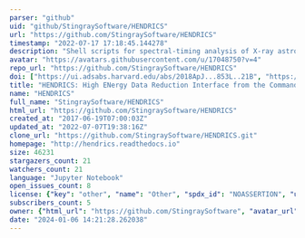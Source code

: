 ```yaml
---
parser: "github"
uid: "github/StingraySoftware/HENDRICS"
url: "https://github.com/StingraySoftware/HENDRICS"
timestamp: "2022-07-17 17:18:45.144278"
description: "Shell scripts for spectral-timing analysis of X-ray astronomical data."
avatar: "https://avatars.githubusercontent.com/u/17048750?v=4"
repo_url: "https://github.com/StingraySoftware/HENDRICS"
doi: ["https://ui.adsabs.harvard.edu/abs/2018ApJ...853L..21B", "https://ui.adsabs.harvard.edu/abs/2018ascl.soft05019B/abstract"]
title: "HENDRICS: High ENergy Data Reduction Interface from the Command Shell"
name: "HENDRICS"
full_name: "StingraySoftware/HENDRICS"
html_url: "https://github.com/StingraySoftware/HENDRICS"
created_at: "2017-06-19T07:00:03Z"
updated_at: "2022-07-07T19:38:16Z"
clone_url: "https://github.com/StingraySoftware/HENDRICS.git"
homepage: "http://hendrics.readthedocs.io"
size: 46231
stargazers_count: 21
watchers_count: 21
language: "Jupyter Notebook"
open_issues_count: 8
license: {"key": "other", "name": "Other", "spdx_id": "NOASSERTION", "url": null, "node_id": "MDc6TGljZW5zZTA="}
subscribers_count: 5
owner: {"html_url": "https://github.com/StingraySoftware", "avatar_url": "https://avatars.githubusercontent.com/u/17048750?v=4", "login": "StingraySoftware", "type": "Organization"}
date: "2024-01-06 14:21:28.262038"
---
```

